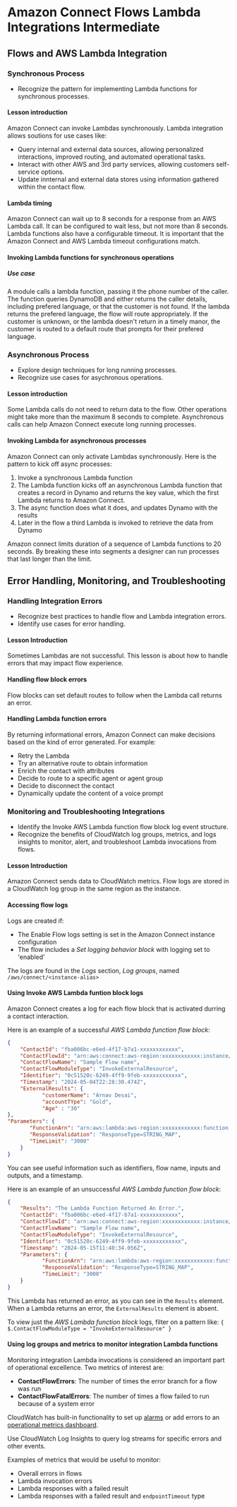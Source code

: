 # Amazon Connect Flows Lambda Integrations Intermediate

## Flows and AWS Lambda Integration

### Synchronous Process

* Recognize the pattern for implementing Lambda functions for synchronous processes.

#### Lesson introduction

Amazon Connect can invoke Lambdas synchronously. Lambda integration allows soutions for use cases like:  

* Query internal and external data sources, allowing personalized interactions, improved routing, and automated operational tasks.
* Interact with other AWS and 3rd party services, allowing customers self-service options.
* Update innternal and external data stores using information gathered within the contact flow.

#### Lambda timing

Amazon Connect can wait up to 8 seconds for a response from an AWS Lambda call. It can be configured to wait less, but not more than 8 seconds. Lambda functions also have a configurable timeout. It is important that the Amazon Connect and AWS Lambda timeout configurations match.  

#### Invoking Lambda functions for synchronous operations

##### Use case

A module calls a lambda function, passing it the phone number of the caller. The function queries DynamoDB and either returns the caller details, including prefered language, or that the customer is not found. If the lambda returns the prefered language, the flow will route appropriately. If the customer is unknown, or the lambda doesn't return in a timely manor, the customer is routed to a default route that prompts for their prefered language.  

### Asynchronous Process

* Explore design techniques for long running processes.
* Recognize use cases for asychronous operations.

#### Lesson introduction

Some Lambda calls do not need to return data to the flow. Other operations might take more than the maximum 8 seconds to complete. Asynchronous calls can help Amazon Connect execute long running processes.  

#### Invoking Lambda for asynchronous processes

Amazon Connect can only activate Lambdas synchronously. Here is the pattern to kick off async processes:  

1. Invoke a synchronous Lambda function
2. The Lambda function kicks off an asynchronous Lambda function that creates a record in Dynamo and returns the key value, which the first Lambda returns to Amazon Connect.
3. The async function does what it does, and updates Dynamo with the results
4. Later in the flow a third Lambda is invoked to retrieve the data from Dynamo

Amazon connect limits duration of a sequence of Lambda functions to 20 seconds. By breaking these into segments a designer can run processes that last longer than the limit.  

## Error Handling, Monitoring, and Troubleshooting

### Handling Integration Errors

* Recognize best practices to handle flow and Lambda integration errors.
* Identify use cases for error handling.

#### Lesson Introduction

Sometimes Lambdas are not successful. This lesson is about how to handle errors that may impact flow experience.  

#### Handling flow block errors

Flow blocks can set default routes to follow when the Lambda call returns an error.  

#### Handling Lambda function errors

By returning informational errors, Amazon Connect can make decisions based on the kind of error generated. For example:  

* Retry the Lambda 
* Try an alternative route to obtain information
* Enrich the contact with attributes
* Decide to route to a specific agent or agent group
* Decide to disconnect the contact
* Dynamically update the content of a voice prompt

### Monitoring and Troubleshooting Integrations

* Identify the Invoke AWS Lambda function flow block log event structure.
* Recognize the benefits of CloudWatch log groups, metrics, and logs insights to monitor, alert, and troubleshoot Lambda invocations from flows.

#### Lesson Introduction

Amazon Connect sends data to CloudWatch metrics. Flow logs are stored in a CloudWatch log group in the same region as the instance.  

#### Accessing flow logs

Logs are created if:  

* The Enable Flow logs setting is set in the Amazon Connect instance configuration
* The flow includes a _Set logging behavior block_ with logging set to 'enabled'

The logs are found in the _Logs_ section, _Log groups_, named `/aws/connect/<instance-alias>`  

#### Using Invoke AWS Lambda funtion block logs

Amazon Connect creates a log for each flow block that is activated durring a contact interaction.  

Here is an example of a successful _AWS Lambda function flow block_:  

```json
{
    "ContactId": "fba006bc-e6ed-4f17-b7a1-xxxxxxxxxxxx",
    "ContactFlowId": "arn:aws:connect:aws-region:xxxxxxxxxxxx:instance/ ...",
    "ContactFlowName": "Sample Flow name",
    "ContactFlowModuleType": "InvokeExternalResource",
    "Identifier": "0c51520c-6249-4ff9-9feb-xxxxxxxxxxxx",
    "Timestamp": "2024-05-04T22:28:30.474Z",
    "ExternalResults": {
           "customerName": "Arnav Desai",
           "accountTYpe": "Gold",
           "Age" : "30"
},
"Parameters": {
       "FunctionArn": "arn:aws:lambda:aws-region:xxxxxxxxxxxx:function:...",
       "ResponseValidation": "ResponseType=STRING_MAP",
       "TimeLimit": "3000"
    }
}
```

You can see useful information such as identifiers, flow name, inputs and outputs, and a timestamp.  

Here is an example of an unsuccessful _AWS Lambda function flow block_:

```json
{
    "Results": "The Lambda Function Returned An Error.",
    "ContactId": "fba006bc-e6ed-4f17-b7a1-xxxxxxxxxxxx",
    "ContactFlowId": "arn:aws:connect:aws-region:xxxxxxxxxxxx:instance/...",
    "ContactFlowName": "Sample Flow name",
    "ContactFlowModuleType": "InvokeExternalResource",
    "Identifier": "0c51520c-6249-4ff9-9feb-xxxxxxxxxxxx",
    "Timestamp": "2024-05-15T11:40:34.056Z",
    "Parameters": {
           "FunctionArn": "arn:aws:lambda:aws-region:xxxxxxxxxxxx:function:...",
           "ResponseValidation": "ResponseType=STRING_MAP",
           "TimeLimit": "3000"
    }
}
```

This Lambda has returned an error, as you can see in the `Results` element. When a Lambda returns an error, the `ExternalResults` element is absent.  

To view just the _AWS Lambda function block_ logs, filter on a pattern like: `{ $.ContactFlowModuleType = "InvokeExternalResource" }`  

#### Using log groups and metrics to monitor integration Lambda functions

Monitoring integration Lambda invocations is considered an important part of operational excellence. Two metrics of interest are:  

* **ContactFlowErrors**: The number of times the error branch for a flow was run
* **ContactFlowFatalErrors**: The number of times a flow failed to run because of a system error

CloudWatch has built-in functionality to set up [alarms](https://docs.aws.amazon.com/AmazonCloudWatch/latest/monitoring/AlarmThatSendsEmail.html) or add errors to an [operational metrics dashboard](https://docs.aws.amazon.com/AmazonCloudWatch/latest/monitoring/CloudWatch_Dashboards.html).  

Use CloudWatch Log Insights to query log streams for specific errors and other events.  

Examples of metrics that would be useful to monitor:  

* Overall errors in flows
* Lambda invocation errors
* Lambda responses with a failed result
* Lambda responses with a failed result and `endpointTimeout` type

